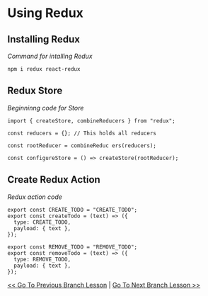 # Using Redux

## Installing Redux
*Command for intalling Redux*
```
npm i redux react-redux
```

## Redux Store
*Beginninng code for Store*
```
import { createStore, combineReducers } from "redux";

const reducers = {}; // This holds all reducers

const rootReducer = combineReduc ers(reducers);

const configureStore = () => createStore(rootReducer);
```


## Create Redux Action
*Redux action code*
```
export const CREATE_TODO = "CREATE_TODO";
export const createTodo = (text) => ({
  type: CREATE_TODO,
  payload: { text },
});

export const REMOVE_TODO = "REMOVE_TODO";
export const removeTodo = (text) => ({
  type: REMOVE_TODO,
  payload: { text },
});
```






[<< Go To Previous Branch Lesson](https://github.com/yourwpmadesimple/modern-react-projects/tree/Lesson-7_Redux_CreatingActions) | [Go To Next Branch Lesson >>](https://github.com/yourwpmadesimple/modern-react-projects/tree/Lesson-9_Redux_ConnectingComponentsToStore)